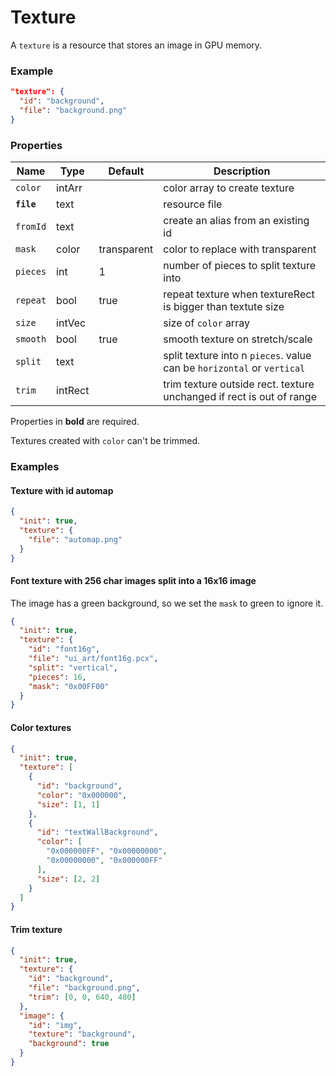 # Texture

A `texture` is a resource that stores an image in GPU memory.

### Example

```json
"texture": {
  "id": "background",
  "file": "background.png"
}
```

### Properties

Name       | Type    | Default     | Description
---------- | ------- | ----------- | ----------------------------
`color`    | intArr  |             | color array to create texture
**`file`** | text    |             | resource file
`fromId`   | text    |             | create an alias from an existing id
`mask`     | color   | transparent | color to replace with transparent
`pieces`   | int     | 1           | number of pieces to split texture into
`repeat`   | bool    | true        | repeat texture when textureRect is bigger than textute size
`size`     | intVec  |             | size of `color` array
`smooth`   | bool    | true        | smooth texture on stretch/scale
`split`    | text    |             | split texture into n `pieces`. value can be `horizontal` or `vertical`
`trim`     | intRect |             | trim texture outside rect. texture unchanged if rect is out of range

Properties in **bold** are required.  

Textures created with `color` can't be trimmed.

### Examples

#### Texture with id automap

```json
{
  "init": true,
  "texture": {
    "file": "automap.png"
  }
}
```

#### Font texture with 256 char images split into a 16x16 image

The image has a green background, so we set the `mask` to green to ignore it.

```json
{
  "init": true,
  "texture": {
    "id": "font16g",
    "file": "ui_art/font16g.pcx",
    "split": "vertical",
    "pieces": 16,
    "mask": "0x00FF00"
  }
}
```

#### Color textures

```json
{
  "init": true,
  "texture": [
    {
      "id": "background",
      "color": "0x000000",
      "size": [1, 1]
    },
    {
      "id": "textWallBackground",
      "color": [
        "0x000000FF", "0x00000000",
        "0x00000000", "0x000000FF"
      ],
      "size": [2, 2]
    }
  ]
}
```

#### Trim texture

```json
{
  "init": true,
  "texture": {
    "id": "background",
    "file": "background.png",
    "trim": [0, 0, 640, 480]
  },
  "image": {
    "id": "img",
    "texture": "background",
    "background": true
  }
}
```
